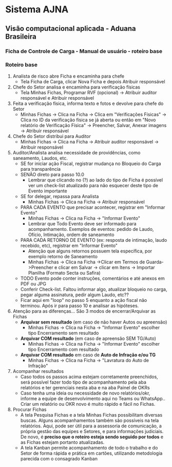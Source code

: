 # Sistema AJNA

## Visão computacional aplicada - Aduana Brasileira

### Ficha de Controle de Carga - Manual de usuário - roteiro base

### Roteiro base

1. Analista de risco abre Ficha e encaminha para chefe
    * Tela Ficha de Carga, clicar Nova Ficha e depois Atribuir responsável
2. Chefe do Setor analisa e encaminha para verificação físicas
    * Tela Minhas Fichas, Programar RVF (opcional)  -> Atribuir auditor responsável e Atribuir responsável
3. Feita a verificação física, informa texto e fotos e devolve para chefe do Setor
    * Minhas Fichas -> Clica na Ficha -> Clica em "Verificações Físicas" -> Clica no ID da verificação física se já 
    aberta ou então em "Novo relatório de Verificação Física" -> Preencher, Salvar, Anexar imagens -> Atribuir responsável
4. Chefe do Setor distribui para Auditor
    * Minhas Fichas -> Clica na Ficha -> Atribuir auditor responsável -> Atribuir responsável
5. Auditor/Analista analisa necessidade de providências, como saneamento, Laudos, etc.
    * SE for iniciar ação Fiscal, registrar mudança no Bloqueio do Carga para transparência 
    * SENÃO direto para passo 10.0
        * Lembrar que clicando no (?) ao lado do tipo de Ficha é possível ver um check-list atualizado para não esquecer deste tipo de Evento importante
    * SE for delegar, repassa para Analista
        * Minhas Fichas -> Clica na Ficha -> Atribuir responsável
    * PARA CADA EVENTO que precisar acontecer, registrar em "Informar Evento"
        * Minhas Fichas -> Clica na Ficha -> "Informar Evento"
        * Lembrar que Todo Evento deve ser informado para acompanhamento. Exemplos de eventos: pedido de Laudo, Ofício, Intimação, ordem de saneamento
    * PARA CADA RETORNO DE EVENTO (ex: resposta de intimação, laudo recebido, etc), registrar em "Informar Evento"
        * Atenção que alguns retornos possuem tela específica, por exemplo retorno de Saneamento
        * Minhas Fichas -> Clica na Ficha ->Clicar em Termos de Guarda->Preencher e clicar em Salvar -> clicar em Itens -> Importar Planilha (Formato Secta ou Safira)
    * TODO Evento pode conter instruções, comentários e até anexos em PDF ou JPG
    * Conferir Check-list. Faltou informar algo, atualizar bloqueio no carga, pegar alguma assinatura, pedir algum Laudo, etc??
    * Ficar aqui em "loop" no passo 5 enquanto a ação fiscal não terminou. Após ir para passo 10 e analisar as hipóteses.
10. Atenção para as diferenças... São 3 modos de encerrar/Arquivar as Fichas
    * **Arquivar sem resultado** (em caso de não haver Autos ou apreensão)
        * Minhas Fichas -> Clica na Ficha -> "Informar Evento" escolher tipo Encerramento sem resultado
    * **Arquivar COM resultado** (em caso de apreensão SEM TG/Auto)
        * Minhas Fichas -> Clica na Ficha -> "Informar Evento" escolher tipo Encerramento com resultado
    * **Arquivar COM resultado** em caso de **Auto de Infração e/ou TG**
        * Minhas Fichas -> Clica na Ficha -> "Lavratura do Auto de Infração"
11. Acompanhar resultados
    * Caso todos os passos acima estejam corretamente preenchidos, será possível fazer todo tipo de acompanhamento pela 
    aba relatórios e ter gerenciais nesta aba e na aba Painel de OKRs
    * Caso tenha uma ideia ou necessidade de novo relatórios/okr, informe a equipe de desenvolvimento aqui no Teams ou 
    WhatsApp.. Criar um relatório ou OKR novo é muito rápido e fácil no Fichas.
12. Procurar Fichas
    * A tela Pesquisa Fichas e a tela Minhas Fichas possibilitam diversas buscas. Alguns acompanhamentos também são 
    possíveis na tela relatórios. Aqui, pode ser útil para a assessoria de comunicação, a própria gestão das equipes 
    e Setores, e para informações judiciais. De novo, é **preciso que o roteiro esteja sendo seguido por todos**
     e as Fichas estejam portanto atualizadas.
    * A tela Kanban permite acompanhamento de todo o trabalho e do Setor de forma rápida e prática em cartões, 
    utilizando metodologia parecida com o consagrado Kanban